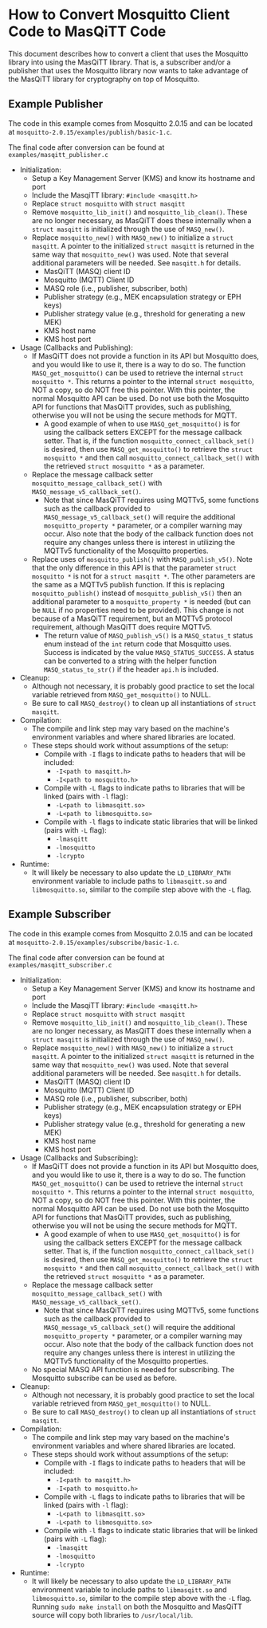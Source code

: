 # How to Convert Mosquitto Client Code to MasQiTT Code

This document describes how to convert a client that uses the
Mosquitto library into using the MasQiTT library. That is, a
subscriber and/or a publisher that uses the Mosquitto library now
wants to take advantage of the MasQiTT library for cryptography on top
of Mosquitto.

## Example Publisher

The code in this example comes from Mosquitto 2.0.15 and can be
located at `mosquitto-2.0.15/examples/publish/basic-1.c`.

The final code after conversion can be found at
`examples/masqitt_publisher.c`

* Initialization:
    * Setup a Key Management Server (KMS) and know its hostname and port
    * Include the MasqiTT library: `#include <masqitt.h>`
    * Replace `struct mosquitto` with `struct masqitt`
    * Remove `mosquitto_lib_init()` and `mosquitto_lib_clean()`. These
      are no longer necessary, as MasQiTT does these internally when a
      `struct masqitt` is initialized through the use of `MASQ_new()`.
    * Replace `mosquitto_new()` with `MASQ_new()` to initialize a
      `struct masqitt`. A pointer to the initialized `struct masqitt`
      is returned in the same way that `mosquitto_new()` was
      used. Note that several additional parameters will be
      needed. See `masqitt.h` for details.
        * MasQiTT (MASQ) client ID
        * Mosquitto (MQTT) Client ID
        * MASQ role (i.e., publisher, subscriber, both)
        * Publisher strategy (e.g., MEK encapsulation strategy or EPH keys)
        * Publisher strategy value (e.g., threshold for generating a new MEK)
        * KMS host name
        * KMS host port
* Usage (Callbacks and Publishing):
    * If MasQiTT does not provide a function in its API but Mosquitto
      does, and you would like to use it, there is a way to do so. The
      function `MASQ_get_mosquitto()` can be used to retrieve the
      internal `struct mosquitto *`. This returns a pointer to the
      internal `struct mosquitto`, NOT a copy, so do NOT free this
      pointer. With this pointer, the normal Mosquitto API can be
      used. Do not use both the Mosquitto API for functions that
      MasQiTT provides, such as publishing, otherwise you will not be
      using the secure methods for MQTT.
        * A good example of when to use `MASQ_get_mosquitto()` is for
          using the callback setters EXCEPT for the message callback
          setter. That is, if the function
          `mosquitto_connect_callback_set()` is desired, then use
          `MASQ_get_mosquitto()` to retrieve the `struct mosquitto *`
          and then call `mosquitto_connect_callback_set()` with the
          retrieved `struct mosquitto *` as a parameter.
    * Replace the message callback setter
      `mosquitto_message_callback_set()` with `
      MASQ_message_v5_callback_set()`.
        * Note that since MasQiTT requires using MQTTv5, some
          functions such as the callback provided to
          `MASQ_message_v5_callback_set()` will require the additional
          `mosquitto_property *` parameter, or a compiler warning may
          occur. Also note that the body of the callback function does
          not require any changes unless there is interest in
          utilizing the MQTTv5 functionality of the Mosquitto
          properties.
    * Replace uses of `mosquitto_publish()` with
      `MASQ_publish_v5()`. Note that the only difference in this API
      is that the parameter `struct mosquitto *` is not for a `struct
      masqitt *`. The other parameters are the same as a MQTTv5
      publish function. If this is replacing `mosquitto_publish()`
      instead of `mosquitto_publish_v5()` then an additional parameter
      to a `mosquitto_property *` is needed (but can be `NULL` if no
      properties need to be provided). This change is not because of a
      MasQiTT requirement, but an MQTTv5 protocol requirement,
      although MasQiTT does require MQTTv5.
        * The return value of `MASQ_publish_v5()` is a `MASQ_status_t`
          status enum instead of the `int` return code that Mosquitto
          uses. Success is indicated by the value
          `MASQ_STATUS_SUCCESS`. A status can be converted to a string
          with the helper function `MASQ_status_to_str()` if the
          header `api.h` is included.
* Cleanup:
    * Although not necessary, it is probably good practice to set the
      local variable retrieved from `MASQ_get_mosquitto()` to NULL.
    * Be sure to call `MASQ_destroy()` to clean up all instantiations
      of `struct masqitt`.
* Compilation:
    * The compile and link step may vary based on the machine's
      environment variables and where shared libraries are located.
    * These steps should work without assumptions of the setup:
        * Compile with `-I` flags to indicate paths to headers that
          will be included:
            * `-I<path to masqitt.h>`
            * `-I<path to mosquitto.h>`
        * Compile with `-L` flags to indicate paths to libraries that
          will be linked (pairs with `-l` flag):
            * `-L<path to libmasqitt.so>`
            * `-L<path to libmosquitto.so>`
        * Compile with `-l` flags to indicate static libraries that
          will be linked (pairs with `-L` flag):
            * `-lmasqitt`
            * `-lmosquitto`
            * `-lcrypto`
* Runtime:
    * It will likely be necessary to also update the `LD_LIBRARY_PATH`
      environment variable to include paths to `libmasqitt.so` and
      `libmosquitto.so`, similar to the compile step above with the
      `-L` flag.

## Example Subscriber

The code in this example comes from Mosquitto 2.0.15 and can be
located at `mosquitto-2.0.15/examples/subscribe/basic-1.c`.

The final code after conversion can be found at
`examples/masqitt_subscriber.c`

* Initialization:
    * Setup a Key Management Server (KMS) and know its hostname and port
    * Include the MasqiTT library: `#include <masqitt.h>`
    * Replace `struct mosquitto` with `struct masqitt`
    * Remove `mosquitto_lib_init()` and `mosquitto_lib_clean()`. These
      are no longer necessary, as MasQiTT does these internally when a
      `struct masqitt` is initialized through the use of `MASQ_new()`.
    * Replace `mosquitto_new()` with `MASQ_new()` to initialize a
      `struct masqitt`. A pointer to the initialized `struct masqitt`
      is returned in the same way that `mosquitto_new()` was
      used. Note that several additional parameters will be
      needed. See `masqitt.h` for details.
        * MasQiTT (MASQ) client ID
        * Mosquitto (MQTT) Client ID
        * MASQ role (i.e., publisher, subscriber, both)
        * Publisher strategy (e.g., MEK encapsulation strategy or EPH keys)
        * Publisher strategy value (e.g., threshold for generating a new MEK)
        * KMS host name
        * KMS host port
* Usage (Callbacks and Subscribing):
    * If MasQiTT does not provide a function in its API but Mosquitto
      does, and you would like to use it, there is a way to do so. The
      function `MASQ_get_mosquitto()` can be used to retrieve the
      internal `struct mosquitto *`. This returns a pointer to the
      internal `struct mosquitto`, NOT a copy, so do NOT free this
      pointer. With this pointer, the normal Mosquitto API can be
      used. Do not use both the Mosquitto API for functions that
      MasQiTT provides, such as publishing, otherwise you will not be
      using the secure methods for MQTT.
        * A good example of when to use `MASQ_get_mosquitto()` is for
          using the callback setters EXCEPT for the message callback
          setter. That is, if the function
          `mosquitto_connect_callback_set()` is desired, then use
          `MASQ_get_mosquitto()` to retrieve the `struct mosquitto *`
          and then call `mosquitto_connect_callback_set()` with the
          retrieved `struct mosquitto *` as a parameter.
    * Replace the message callback setter `mosquitto_message_callback_set()`
      with ` MASQ_message_v5_callback_set()`.
        * Note that since MasQiTT requires using MQTTv5, some
          functions such as the callback provided to
          `MASQ_message_v5_callback_set()` will require the additional
          `mosquitto_property *` parameter, or a compiler warning may
          occur. Also note that the body of the callback function does
          not require any changes unless there is interest in
          utilizing the MQTTv5 functionality of the Mosquitto
          properties.
    * No special MASQ API function is needed for subscribing. The
      Mosquitto subscribe can be used as before.
* Cleanup:
    * Although not necessary, it is probably good practice to set the
      local variable retrieved from `MASQ_get_mosquitto()` to NULL.
    * Be sure to call `MASQ_destroy()` to clean up all instantiations
      of `struct masqitt`.
* Compilation:
    * The compile and link step may vary based on the machine's
      environment variables and where shared libraries are located.
    * These steps should work without assumptions of the setup:
        * Compile with `-I` flags to indicate paths to headers that
          will be included:
            * `-I<path to masqitt.h>`
            * `-I<path to mosquitto.h>`
        * Compile with `-L` flags to indicate paths to libraries that
          will be linked (pairs with `-l` flag):
            * `-L<path to libmasqitt.so>`
            * `-L<path to libmosquitto.so>`
        * Compile with `-l` flags to indicate static libraries that
          will be linked (pairs with `-L` flag):
            * `-lmasqitt`
            * `-lmosquitto`
            * `-lcrypto`
* Runtime:
    * It will likely be necessary to also update the `LD_LIBRARY_PATH`
      environment variable to include paths to `libmasqitt.so` and
      `libmosquitto.so`, similar to the compile step above with the
      `-L` flag. Running `sudo make install` on both the Mosquitto and
      MasQiTT source will copy both libraries to `/usr/local/lib`.
